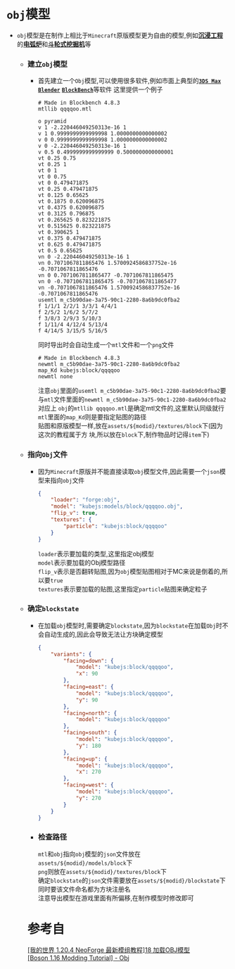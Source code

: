 # `obj`模型
* `obj`模型是在制作上相比于`Minecraft`原版模型更为自由的模型,例如[**沉浸工程**](https://www.mcmod.cn/class/463.html)的[**电弧炉**](https://www.mcmod.cn/item/36383.html)和[**斗轮式挖掘机**](https://www.mcmod.cn/item/36550.html)等
  * ### 建立`obj`模型
    * 首先建立一个`Obj`模型,可以使用很多软件,例如市面上典型的[**`3DS Max`**](https://www.autodesk.com.cn/products/3ds-max) [**`Blender`**](https://www.blender.org/) [**`BlockBench`**](https://www.blockbench.net)等软件
    这里提供一个例子
	  ```
	  # Made in Blockbench 4.8.3
	  mtllib qqqqoo.mtl

	  o pyramid
	  v 1 -2.220446049250313e-16 1
	  v 1 0.9999999999999998 1.0000000000000002
	  v 0 0.9999999999999998 1.0000000000000002
	  v 0 -2.220446049250313e-16 1
	  v 0.5 0.4999999999999999 0.5000000000000001
	  vt 0.25 0.75
	  vt 0.25 1
	  vt 0 1
	  vt 0 0.75
	  vt 0 0.479471875
	  vt 0.25 0.479471875
	  vt 0.125 0.65625
	  vt 0.1875 0.620096875
	  vt 0.4375 0.620096875
	  vt 0.3125 0.796875
	  vt 0.265625 0.823221875
	  vt 0.515625 0.823221875
	  vt 0.390625 1
	  vt 0.375 0.479471875
	  vt 0.625 0.479471875
	  vt 0.5 0.65625
	  vn 0 -2.220446049250313e-16 1
	  vn 0.7071067811865476 1.5700924586837752e-16 -0.7071067811865476
	  vn 0 0.7071067811865477 -0.7071067811865475
	  vn 0 -0.7071067811865475 -0.7071067811865477
	  vn -0.7071067811865476 1.5700924586837752e-16 -0.7071067811865476
	  usemtl m_c5b90dae-3a75-90c1-2280-8a6b9dc0fba2
	  f 1/1/1 2/2/1 3/3/1 4/4/1
	  f 2/5/2 1/6/2 5/7/2
	  f 3/8/3 2/9/3 5/10/3
	  f 1/11/4 4/12/4 5/13/4
	  f 4/14/5 3/15/5 5/16/5
	  ```
	  同时导出时会自动生成一个`mtl`文件和一个`png`文件
	  ```
	  # Made in Blockbench 4.8.3
	  newmtl m_c5b90dae-3a75-90c1-2280-8a6b9dc0fba2
	  map_Kd kubejs:block/qqqqoo
	  newmtl none
	  ```

	  注意`obj`里面的`usemtl m_c5b90dae-3a75-90c1-2280-8a6b9dc0fba2`要与`mtl`文件里面的`newmtl m_c5b90dae-3a75-90c1-2280-8a6b9dc0fba2`对应上
	  `obj`的`mtllib qqqqoo.mtl`是确定mtl文件的,这里默认同级就行\
	  `mtl`里面的`map_Kd`则是要指定贴图的路径\
	  贴图和原版模型一样,放在`assets/${modid}/textures/block`下(因为这次的教程属于方  块,所以放在`block`下,制作物品时记得`item`下)
  * ### 指向`Obj`文件
    * 因为`Minecraft`原版并不能直接读取`obj`模型文件,因此需要一个`json`模型来指向`obj`文件
      ```json
	  {
	      "loader": "forge:obj",
	      "model": "kubejs:models/block/qqqqoo.obj",
	      "flip_v": true,
	      "textures": {
		      "particle": "kubejs:block/qqqqoo"
	      }
      }
	  ```
      `loader`表示要加载的类型,这里指定obj模型\
	  `model`表示要加载的Obj模型路径\
	  `flip_v`表示是否翻转贴图,因为`obj`模型贴图相对于MC来说是倒着的,所以要`true`\
	  `textures`表示要加载的贴图,这里指定`particle`贴图来确定粒子

  * ### 确定`blockstate`
    * 在加载`obj`模型时,需要确定`blockstate`,因为`blockstate`在加载`Obj`时不会自动生成的,因此会导致无法让方块确定模型
      ```json
	  {
	      "variants": {
	  	      "facing=down": {
	  	   	      "model": "kubejs:block/qqqqoo",
	  		      "x": 90
	  	      },
	  	      "facing=east": {
	  		      "model": "kubejs:block/qqqqoo",
	  		      "y": 90
	  	      },
	  	      "facing=north": {
	  		      "model": "kubejs:block/qqqqoo"
	  	      },
	  	      "facing=south": {
	  	          "model": "kubejs:block/qqqqoo",
	  		      "y": 180
	  	      },
	  	      "facing=up": {
	  		      "model": "kubejs:block/qqqqoo",
	  		      "x": 270
	  	      },
	  	      "facing=west": {
	  		      "model": "kubejs:block/qqqqoo",
	  		      "y": 270
	  	      }
	      }
      }
	  ```
	* ### 检查路径
      `mtl`和`obj`指向`obj`模型的`json`文件放在`assets/${modid}/models/block`下\
	  `png`则放在`assets/${modid}/textures/block`下\
	  确定`blockstate`的`json`文件需要放在`assets/${modid}/blockstate`下\
	  同时要该文件命名都为方块注册名\
	  注意导出模型在游戏里面有所偏移,在制作模型时修改即可

	# 参考自
	[[我的世界 1.20.4 NeoForge 最新模组教程]18 加载OBJ模型](https://www.bilibili.com/video/BV1jm421J7UR)\
	[[Boson 1.16 Modding Tutorial] - Obj](https://boson.v2mcdev.com/specialmodel/obj.html)